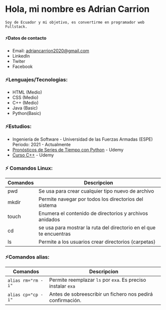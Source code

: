 # Hola, mi nombre es Adrian Carrion
```
Soy de Ecuador y mi objetivo, es convertirme en programador web Fullstack.
```
#### ⚡Datos de contacto 
- Email: adriancarrion2020@gmail.com
- LinkedIn
- Twiter
- Facebook

### ⚡Lenguajes/Tecnologias:
- HTML (Medio)
- CSS (Medio)
- C++ (Medio)
- Java (Basic)
- Python(Basic)

### ⚡Estudios:
- Ingeniería de Software - Universidad de las Fuerzas Armadas (ESPE) Periodo: 2021 - Actualmente
- [Pronósticos de Series de Tiempo con Python](https://www.udemy.com/certificate/UC-8bbcea75-f9ce-4b01-81e3-98f73f3b95a3/) - Udemy
- [Curso C++](https://www.udemy.com/certificate/UC-f6df1595-cc50-4fab-a2b4-d76001f6fdb6/) - Udemy

### ⚡ Comandos Linux:
| Comandos | Descripcion |
| ------ | ------ |
| pwd |Se usa para crear cualquier tipo nuevo de archivo |
| mkdir | Permite navegar por todos los directorios del sistema |
| touch |Enumera el contenido de directorios y archivos anidados |
| cd | se usa para mostrar la ruta del directorio en el que te encuentras |
| ls | Permite a los usuarios crear directorios (carpetas) |

### ⚡Comandos alias:
| Comandos | Descripcion |
| ------ | ------ |
| ``` alias rm="rm -i" ```| Permite reemplazar ``` ls ``` por ``` exa ```. Es preciso instalar ``` exa ``` |
| ``` alias cp="cp -i" ``` | Antes de sobreescribir un fichero nos pedirá confirmación. |
